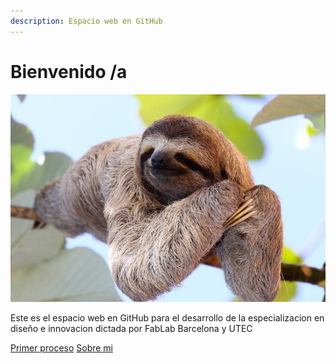 ```yaml
---
description: Espacio web en GitHub
---
```


# Bienvenido /a

![](../images/perezoso.jpg)

Este es el espacio web en GitHub para el desarrollo de la especializacion en diseño e innovacion dictada por FabLab Barcelona y UTEC&#x20;

[Primer proceso](inn/mi01.md)                                                                     [Sobre mi](about/santi.md)
